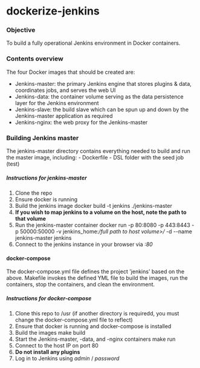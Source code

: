 # dockerize-jenkins

### Objective
To build a  fully operational Jenkins environment in Docker containers.

### Contents overview
The four Docker images that should be created are:
  - Jenkins-master: the primary Jenkins engine that stores plugins & data, coordinates jobs, and serves the web UI
  - Jenkins-data: the container volume serving as the data persistence layer for the Jenkins environment
  - Jenkins-slave: the build slave which can be spun up and down by the Jenkins-master application as required
  - Jenkins-nginx: the web proxy for the Jenkins-master
  
  ### Building Jenkins master
  The jenkins-master directory contains everything needed to build and run the master image, including:
    - Dockerfile
    - DSL folder with the seed job (test)
  
  ##### Instructions for jenkins-master
   1. Clone the repo
   2. Ensure docker is running
   3. Build the jenkins image
          docker build -t jenkins ./jenkins-master
   4. **If you wish to map jenkins to a volume on the host, note the path to that volume**
   5. Run the jenkins-master container
          docker run -p 80:8080 -p 443:8443 -p 50000:50000 -v jenkins_home:*/full path to host volume>/* -d --name jenkins-master jenkins
   6. Connect to the jenkins instance in your browser via *<host IP>:80*
 
  #### docker-compose
  The docker-compose.yml file defines the project 'jenkins' based on the above.
  Makefile invokes the defined YML file to build the images, run the containers, stop the containers, and clean the environment.

  ##### Instructions for docker-compose
   1. Clone this repo to /usr (if another directory is requiredd, you must change the docker-compose.yml file to reflect)
   2. Ensure that docker is running and docker-compose is installed
   3. Build the images
          make build
   4. Start the Jenkins-master, -data, and -nginx containers
          make run
   5. Connect to the host IP on port 80
   6. **Do not install any plugins**
   7. Log in to Jenkins using *admin* / *password*
